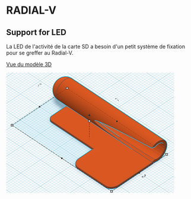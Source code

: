 # RADIAL-V
## Support for LED

La LED de l'activité de la carte SD a besoin d'un petit système de fixation pour se greffer au Radial-V.

[Vue du modèle 3D](Radial-V-Fixation-LED.stl)

![Vue de l'objet](Radial-V-Fixation-LED.png)
